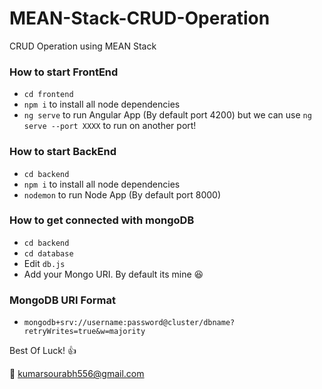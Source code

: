 # MEAN-Stack-CRUD-Operation
CRUD Operation using MEAN Stack

### How to start FrontEnd 
* ```cd frontend```
* ```npm i``` to install all node dependencies
* ```ng serve``` to run Angular App (By default port 4200) but we can use ```ng serve --port XXXX``` to run on another port!

### How to start BackEnd 
* ```cd backend```
* ```npm i``` to install all node dependencies
* ```nodemon``` to run Node App (By default port 8000)

### How to get connected with mongoDB 
* ```cd backend```
* ```cd database```
* Edit ```db.js```
* Add your Mongo URI. By default its mine :laughing:

### MongoDB URI Format 
* ```mongodb+srv://username:password@cluster/dbname?retryWrites=true&w=majority``` 

Best Of Luck! :+1: 

:e-mail: kumarsourabh556@gmail.com



